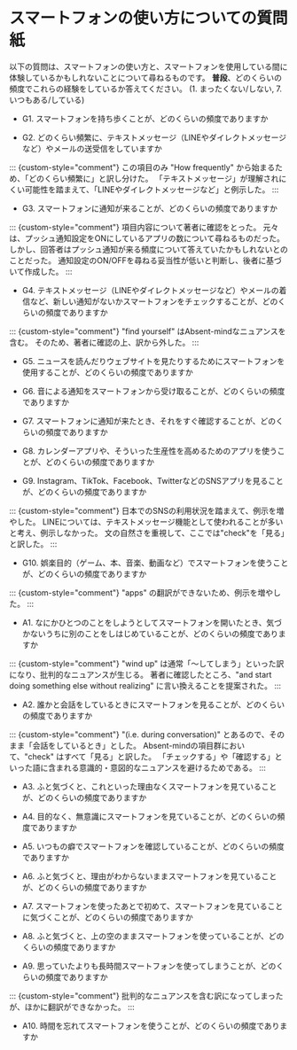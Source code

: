 # スマートフォンの使い方についての質問紙

以下の質問は、スマートフォンの使い方と、スマートフォンを使用している間に体験しているかもしれないことについて尋ねるものです。
**普段**、どのくらいの頻度でこれらの経験をしているか答えてください。
(1. まったくない/しない, 7. いつもある/している)

- G1.  スマートフォンを持ち歩くことが、どのくらいの頻度でありますか

- G2.  どのくらい頻繁に、テキストメッセージ（LINEやダイレクトメッセージなど）やメールの送受信をしていますか

::: {custom-style="comment"}
この項目のみ "How frequently" から始まるため、「どのくらい頻繁に」と訳し分けた。
「テキストメッセージ」が理解されにくい可能性を踏まえて、「LINEやダイレクトメッセージなど」と例示した。
:::

- G3.  スマートフォンに通知が来ることが、どのくらいの頻度でありますか

::: {custom-style="comment"}
項目内容について著者に確認をとった。
元々は、プッシュ通知設定をONにしているアプリの数について尋ねるものだった。
しかし、回答者はプッシュ通知が来る頻度について答えていたかもしれないとのことだった。
通知設定のON/OFFを尋ねる妥当性が低いと判断し、後者に基づいて作成した。
:::

- G4.  テキストメッセージ（LINEやダイレクトメッセージなど）やメールの着信など、新しい通知がないかスマートフォンをチェックすることが、どのくらいの頻度でありますか

::: {custom-style="comment"}
"find yourself" はAbsent-mindなニュアンスを含む。
そのため、著者に確認の上、訳から外した。
:::

- G5.  ニュースを読んだりウェブサイトを見たりするためにスマートフォンを使用することが、どのくらいの頻度でありますか

- G6.  音による通知をスマートフォンから受け取ることが、どのくらいの頻度でありますか

- G7.  スマートフォンに通知が来たとき、それをすぐ確認することが、どのくらいの頻度でありますか

- G8.  カレンダーアプリや、そういった生産性を高めるためのアプリを使うことが、どのくらいの頻度でありますか

- G9.  Instagram、TikTok、Facebook、TwitterなどのSNSアプリを見ることが、どのくらいの頻度でありますか

::: {custom-style="comment"}
日本でのSNSの利用状況を踏まえて、例示を増やした。
LINEについては、テキストメッセージ機能として使われることが多いと考え、例示しなかった。
文の自然さを重視して、ここでは"check"を「見る」と訳した。
:::

- G10. 娯楽目的（ゲーム、本、音楽、動画など）でスマートフォンを使うことが、どのくらいの頻度でありますか

::: {custom-style="comment"}
"apps" の翻訳ができないため、例示を増やした。
:::

- A1.  なにかひとつのことをしようとしてスマートフォンを開いたとき、気づかないうちに別のことをしはじめていることが、どのくらいの頻度でありますか

::: {custom-style="comment"}
"wind up" は通常「〜してしまう」といった訳になり、批判的なニュアンスが生じる。
著者に確認したところ、"and start doing something else without realizing" に言い換えることを提案された。
:::

- A2.  誰かと会話をしているときにスマートフォンを見ることが、どのくらいの頻度でありますか

::: {custom-style="comment"}
"(i.e. during conversation)" とあるので、そのまま「会話をしているとき」とした。
Absent-mindの項目群において、"check" はすべて「見る」と訳した。
「チェックする」や「確認する」といった語に含まれる意識的・意図的なニュアンスを避けるためである。
:::

- A3.  ふと気づくと、これといった理由なくスマートフォンを見ていることが、どのくらいの頻度でありますか

- A4.  目的なく、無意識にスマートフォンを見ていることが、どのくらいの頻度でありますか

- A5.  いつもの癖でスマートフォンを確認していることが、どのくらいの頻度でありますか

- A6.  ふと気づくと、理由がわからないままスマートフォンを見ていることが、どのくらいの頻度でありますか

- A7.  スマートフォンを使ったあとで初めて、スマートフォンを見ていることに気づくことが、どのくらいの頻度でありますか

- A8.  ふと気づくと、上の空のままスマートフォンを使っていることが、どのくらいの頻度でありますか

- A9.  思っていたよりも長時間スマートフォンを使ってしまうことが、どのくらいの頻度でありますか

::: {custom-style="comment"}
批判的なニュアンスを含む訳になってしまったが、ほかに翻訳ができなかった。
:::

- A10. 時間を忘れてスマートフォンを使うことが、どのくらいの頻度でありますか
